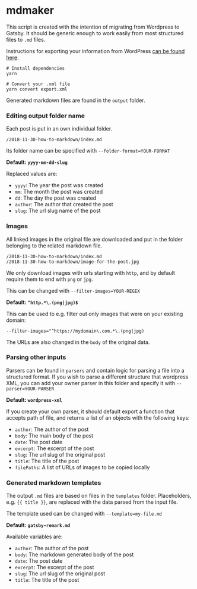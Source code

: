 # mdmaker

This script is created with the intention of migrating from Wordpress
to Gatsby. It should be generic enough to work easily from most 
structured files to `.md` files.
 
Instructions for exporting your information from WordPress [can be found here](http://en.support.wordpress.com/export/).

```
# Install dependencies
yarn

# Convert your .xml file
yarn convert export.xml
```

Generated markdown files are found in the `output` folder.

### Editing output folder name
Each post is put in an own individual folder.
```
/2018-11-30-how-to-markdown/index.md
``` 
Its folder name can be specified with `--folder-format=YOUR-FORMAT`

**Default: `yyyy-mm-dd-slug`** 

Replaced values are:

- `yyyy`: The year the post was created 
- `mm`: The month the post was created 
- `dd`: The day the post was created 
- `author`: The author that created the post 
- `slug`: The url slug name of the post 

### Images
All linked images in the original file are downloaded and put in the 
folder belonging to the related markdown file.

```
/2018-11-30-how-to-markdown/index.md
/2018-11-30-how-to-markdown/image-for-the-post.jpg
```

We only download images with urls starting with `http`, and by default
require them to end with `png` or `jpg`. 

This can be changed with `--filter-images=YOUR-REGEX`

**Default: `^http.*\.(png|jpg)$`**

This can be used to e.g. filter out only images that were on your 
existing domain:

```
--filter-images="^https://mydomain\.com.*\.(png|jpg)
```

The URLs are also changed in the `body` of the original data.

### Parsing other inputs

Parsers can be found in `parsers` and contain logic for parsing 
a file into a structured format. If you wish to parse a different 
structure that wordpress XML, you can add your owner parser in this folder
and specify it with `--parser=YOUR-PARSER`

**Default: `wordpress-xml`**

If you create your own parser, it should default export a function that accepts
path of file, and returns a list of an objects with the following keys:

- `author`: The author of the post
- `body`: The main body of the post
- `date`: The post date
- `excerpt`: The excerpt of the post
- `slug`: The url slug of the original post
- `title`: The title of the post
- `filePaths`: A list of URLs of images to be copied locally

### Generated markdown templates

The output `.md` files are based on files in the `templates` folder.
Placeholders, e.g. `{{ title }}`, are replaced with the data parsed
from the input file. 

The template used can be changed with `--template=my-file.md`

**Default: `gatsby-remark.md`** 

Available variables are:
- `author`: The author of the post
- `body`: The markdown generated body of the post
- `date`: The post date
- `excerpt`: The excerpt of the post
- `slug`: The url slug of the original post
- `title`: The title of the post
